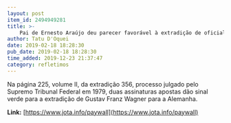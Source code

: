 ```yaml
---
layout: post
item_id: 2494949281
title: >-
    Pai de Ernesto Araújo deu parecer favorável à extradição de oficial nazista
author: Tatu D'Oquei
date: 2019-02-18 18:28:30
pub_date: 2019-02-18 18:28:30
time_added: 2019-12-23 21:37:47
category: refletimos
---
```


Na página 225, volume II, da extradição 356, processo julgado pelo Supremo Tribunal Federal em 1979, duas assinaturas apostas dão sinal verde para a extradição de Gustav Franz Wagner para a Alemanha.

**Link:** [https://www.jota.info/paywall](https://www.jota.info/paywall)

